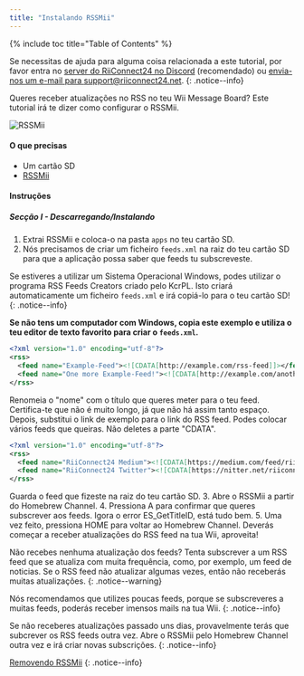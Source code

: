 ```yaml
---
title: "Instalando RSSMii"
---
```


{% include toc title="Table of Contents" %}

Se necessitas de ajuda para alguma coisa relacionada a este tutorial, por favor entra no [server do RiiConnect24 no Discord](https://discord.gg/b4Y7jfD) (recomendado) ou [envia-nos um e-mail para support@riiconnect24.net](mailto:support@riiconnect24.net).
{: .notice--info}

Queres receber atualizações no RSS no teu Wii Message Board? Este tutorial irá te dizer como configurar o RSSMii.

![RSSMii](/images/rssmii.png)

#### O que precisas

* Um cartão SD
* [RSSMii](https://github.com/RiiConnect24/rssmii/releases)

#### Instruções
##### Secção I - Descarregando/Instalando

1. Extrai RSSMii e coloca-o na pasta `apps` no teu cartão SD.
2. Nós precisamos de criar um ficheiro `feeds.xml` na raiz do teu cartão SD para que a aplicação possa saber que feeds tu subscreveste.

Se estiveres a utilizar um Sistema Operacional Windows, podes utilizar o programa RSS Feeds Creators criado pelo KcrPL. Isto criará automaticamente um ficheiro `feeds.xml` e irá copiá-lo para o teu cartão SD!
{: .notice--info}

<b>Se não tens um computador com Windows, copia este exemplo e utiliza o teu editor de texto favorito para criar o `feeds.xml`.</b>

```xml
<?xml version="1.0" encoding="utf-8"?>
<rss>
  <feed name="Example-Feed"><![CDATA[http://example.com/rss-feed]]></feed>
  <feed name="One more Example-Feed!"><![CDATA[http://example.com/another_rss-feed]]></feed>
</rss>
```

Renomeia o "nome" com o título que queres meter para o teu feed. Certifica-te que não é muito longo, já que não há assim tanto espaço. Depois, substitui o link de exemplo para o link do RSS feed. Podes colocar vários feeds que queiras. Não deletes a parte "CDATA".

```xml
<?xml version="1.0" encoding="utf-8"?>
<rss>
  <feed name="RiiConnect24 Medium"><![CDATA[https://medium.com/feed/riiconnect24]]></feed>
  <feed name="RiiConnect24 Twitter"><![CDATA[https://nitter.net/riiconnect24/rss]]></feed>
</rss>
```

Guarda o feed que fizeste na raiz do teu cartão SD.
3. Abre o RSSMii a partir do Homebrew Channel.
4. Pressiona A para confirmar que queres subscrever aos feeds. Igora o error ES_GetTitleID, está tudo bem.
5. Uma vez feito, pressiona HOME para voltar ao Homebrew Channel. Deverás começar a receber atualizações do RSS feed na tua Wii, aproveita!

Não recebes nenhuma atualização dos feeds? Tenta subscrever a um RSS feed que se atualiza com muita frequência, como, por exemplo, um feed de noticias. Se o RSS feed não atualizar algumas vezes, então não receberás muitas atualizações.
{: .notice--warning}

Nós recomendamos que utilizes poucas feeds, porque se subscreveres a muitas feeds, poderás receber imensos mails na tua Wii.
{: .notice--info}

Se não receberes atualizações passado uns dias, provavelmente terás que subcrever os RSS feeds outra vez. Abre o RSSMii pelo Homebrew Channel outra vez e irá criar novas subscrições.
{: .notice--info}

[Removendo RSSMii](rssmii-remove)
{: .notice--info}
